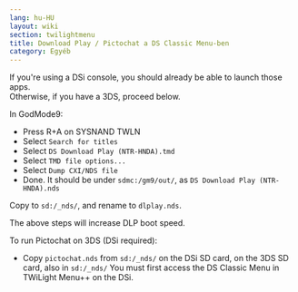 ```yaml
---
lang: hu-HU
layout: wiki
section: twilightmenu
title: Download Play / Pictochat a DS Classic Menu-ben
category: Egyéb
---
```


If you're using a DSi console, you should already be able to launch those apps.    
Otherwise, if you have a 3DS, proceed below.

In GodMode9:
- Press R+A on SYSNAND TWLN
- Select `Search for titles`
- Select `DS Download Play (NTR-HNDA).tmd`
- Select `TMD file options...`
- Select `Dump CXI/NDS file`
- Done. It should be under `sdmc:/gm9/out/`, as `DS Download Play (NTR-HNDA).nds`

Copy to `sd:/_nds/`, and rename to `dlplay.nds`.

The above steps will increase DLP boot speed.

To run Pictochat on 3DS (DSi required):
- Copy `pictochat.nds` from `sd:/_nds/` on the DSi SD card, on the 3DS SD card, also in `sd:/_nds/` You must first access the DS Classic Menu in TWiLight Menu++ on the DSi.
